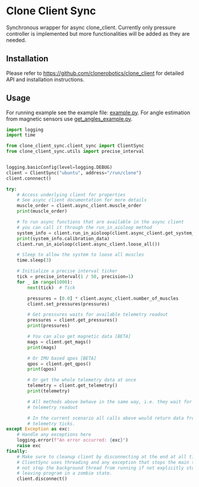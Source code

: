 # Clone Client Sync

Synchronous wrapper for async clone_client.
Currently only pressure controller is implemented but more functionalities will be added as they are needed.

## Installation

Please refer to <https://github.com/clonerobotics/clone_client> for detailed API and installation instructions.

## Usage

For running example see the example file: [example.py](./clone_client_sync/example.py).
For angle estimation from magnetic sensors use [get_angles_example.py](./clone_client_sync/get_angles_example.py).

```python
import logging
import time

from clone_client_sync.client_sync import ClientSync
from clone_client_sync.utils import precise_interval


logging.basicConfig(level=logging.DEBUG)
client = ClientSync("ubuntu", address="/run/clone")
client.connnect()

try:
    # Access underlying client for properties
    # See async client documentation for more details
    muscle_order = client.async_client.muscle_order
    print(muscle_order)

    # To run async functions that are available in the async client
    # you can call it through the run_in_aioloop method
    system_info = client.run_in_aioloop(client.async_client.get_system_info())
    print(system_info.calibration_data)
    client.run_in_aioloop(client.async_client.loose_all())

    # Sleep to allow the system to loose all muscles
    time.sleep(3)

    # Initialize a precise interval ticker
    tick = precise_interval(1 / 50, precision=1)
    for _ in range(1000):
        next(tick)  # Tick

        pressures = [0.0] * client.async_client.number_of_muscles
        client.set_pressures(pressures)

        # Get pressures waits for available telemetry readout
        pressures = client.get_pressures()
        print(pressures)

        # You can also get magnetic data [BETA]
        mags = client.get_mags()
        print(mags)

        # Or IMU based qpos [BETA]
        qpos = client.get_qpos()
        print(qpos)

        # Or get the whole telemetry data at once
        telemetry = client.get_telemetry()
        print(telemetry)

        # All methods above behave in the same way, i.e. they wait for the next available
        # telemetry readout

        # In the current scenario all calls above would return data from different
        # telemetry ticks.
except Exception as exc:
    # Handle any exceptions here
    logging.error(f"An error occurred: {exc}")
    raise exc
finally:
    # Make sure to cleanup client by disconnecting at the end at all times.
    # ClientSync uses threading and any exception that stops the main thread would
    # not stop the background thread from running if not explicitly stopped
    # leaving program in a zombie state.
    client.disconnect()

```